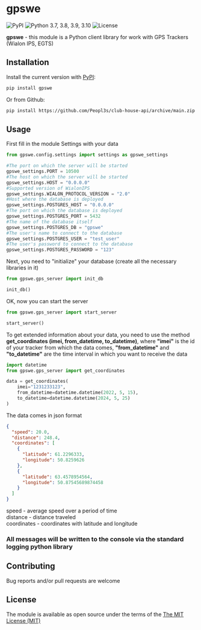 # gpswe

![PyPI](https://img.shields.io/pypi/v/clubhouse_api?color=orange) 
![Python 3.7, 3.8, 3.9, 3.10](https://img.shields.io/pypi/pyversions/clubhouse?color=blueviolet) 
![License](https://img.shields.io/pypi/l/clubhouse-api?color=blueviolet)

**gpswe** - this module is a Python client library for work with GPS Trackers (Wialon IPS, EGTS)


## Installation

Install the current version with [PyPI](https://pypi.org/project/clubhouse-api/):

```bash
pip install gpswe
```

Or from Github:
```bash
pip install https://github.com/Peopl3s/club-house-api/archive/main.zip
```

## Usage

First fill in the module Settings with your data

```python
from gpswe.config.settings import settings as gpswe_settings

#The port on which the server will be started
gpswe_settings.PORT = 10500
#The host on which the server will be started
gpswe_settings.HOST = "0.0.0.0"
#Supported version of WialonIPS
gpswe_settings.WIALON_PROTOCOL_VERSION = "2.0"
#Host where the database is deployed
gpswe_settings.POSTGRES_HOST = "0.0.0.0"
#The port on which the database is deployed
gpswe_settings.POSTGRES_PORT = 5432
#The name of the database itself
gpswe_settings.POSTGRES_DB = "gpswe"
#The user's name to connect to the database
gpswe_settings.POSTGRES_USER = "test_user"
#The user's password to connect to the database
gpswe_settings.POSTGRES_PASSWORD = "123"
```

Next, you need to "initialize" your database (create all the necessary libraries in it)

```python
from gpswe.gps_server import init_db

init_db()
```

OK, now you can start the server

```python
from gpswe.gps_server import start_server

start_server()
```

To get extended information about your data, you need to use the method **get_coordinates (imei, 
from_datetime, to_datetime)**, where **"imei"** is the id of your tracker from which the data comes, 
**"from_datetime"** and **"to_datetime"** are the time interval in which you want to receive the data

```python
import datetime
from gpswe.gps_server import get_coordinates

data = get_coordinates(
    imei="1231233123", 
    from_datetime=datetime.datetime(2022, 5, 15), 
    to_datetime=datetime.datetime(2024, 5, 25)
)
```

The data comes in json format

```json
{
  "speed": 20.0, 
  "distance": 248.4, 
  "coordinates": [
    {
      "latitude": 61.2296333, 
      "longitude": 50.8259626
    }, 
    {
      "latitude": 63.4578954564, 
      "longitude": 50.87545689874458
    }
  ]
}
```

speed - average speed over a period of time\
distance - distance traveled\
coordinates - coordinates with latitude and longitude

### All messages will be written to the console via the standard logging python library

## Contributing

Bug reports and/or pull requests are welcome


## License

The module is available as open source under the terms of the [The MIT License (MIT)](https://opensource.org/license/mit/)

